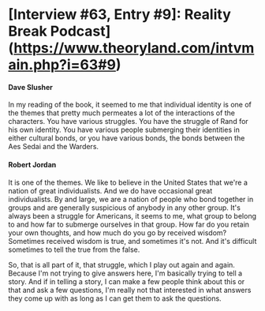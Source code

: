 # [Interview #63, Entry #9]: Reality Break Podcast](https://www.theoryland.com/intvmain.php?i=63#9)

#### Dave Slusher

In my reading of the book, it seemed to me that individual identity is one of the themes that pretty much permeates a lot of the interactions of the characters. You have various struggles. You have the struggle of Rand for his own identity. You have various people submerging their identities in either cultural bonds, or you have various bonds, the bonds between the Aes Sedai and the Warders.

#### Robert Jordan

It is one of the themes. We like to believe in the United States that we're a nation of great individualists. And we do have occasional great individualists. By and large, we are a nation of people who bond together in groups and are generally suspicious of anybody in any other group. It's always been a struggle for Americans, it seems to me, what group to belong to and how far to submerge ourselves in that group. How far do you retain your own thoughts, and how much do you go by received wisdom? Sometimes received wisdom is true, and sometimes it's not. And it's difficult sometimes to tell the true from the false.

So, that is all part of it, that struggle, which I play out again and again. Because I'm not trying to give answers here, I'm basically trying to tell a story. And if in telling a story, I can make a few people think about this or that and ask a few questions, I'm really not that interested in what answers they come up with as long as I can get them to ask the questions.

